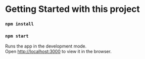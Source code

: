 # Getting Started with this project
### `npm install`
### `npm start`

Runs the app in the development mode.\
Open [http://localhost:3000](http://localhost:3000) to view it in the browser.